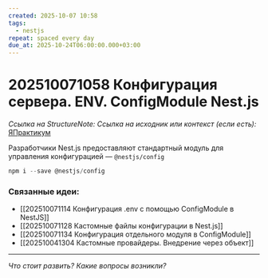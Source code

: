 ```yaml
---
created: 2025-10-07 10:58
tags:
  - nestjs
repeat: spaced every day
due_at: 2025-10-24T06:00:00.000+03:00
---
```

# 202510071058 Конфигурация сервера. ENV. ConfigModule Nest.js

*Ссылка на StructureNote:* 
*Ссылка на исходник или контекст (если есть):* [ЯПрактикум](https://practicum.yandex.ru/trainer/backend-nodejs/lesson/64506ddc-7e9d-440a-acf6-bda3f77dd69f/)

Разработчики Nest.js предоставляют стандартный модуль для управления конфигурацией — `@nestjs/config`

```ts
npm i --save @nestjs/config
```

### Связанные идеи:

* [[202510071114 Конфигурация .env с помощью ConfigModule в NestJS]]
* [[202510071128 Кастомные файлы конфигурации в Nest.js]]
* [[202510071134 Конфигурация отдельного модуля в ConfigModule]]
* [[202510041304 Кастомные провайдеры. Внедрение через объект]]
---

*Что стоит развить? Какие вопросы возникли?*
